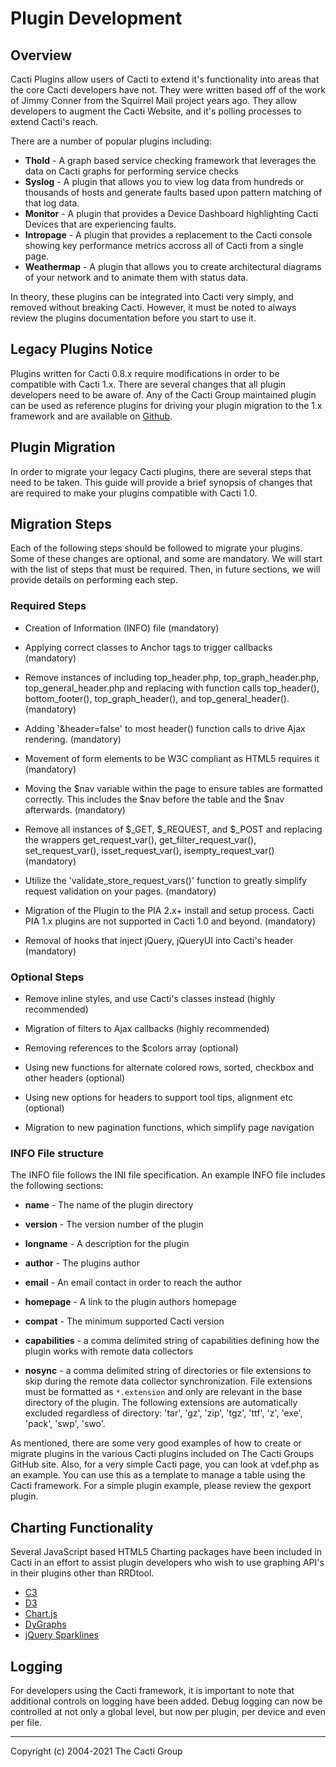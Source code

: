 # Plugin Development

## Overview

Cacti Plugins allow users of Cacti to extend it's functionality into areas
that the core Cacti developers have not.  They were written based off of
the work of Jimmy Conner from the Squirrel Mail project years ago.  They
allow developers to augment the Cacti Website, and it's polling processes
to extend Cacti's reach.

There are a number of popular plugins including:

- **Thold** - A graph based service checking framework that leverages the
  data on Cacti graphs for performing service checks
- **Syslog** - A plugin that allows you to view log data from hundreds or
  thousands of hosts and generate faults based upon pattern matching of
  that log data.
- **Monitor** - A plugin that provides a Device Dashboard highlighting
  Cacti Devices that are experiencing faults.
- **Intropage** - A plugin that provides a replacement to the Cacti console
  showing key performance metrics accross all of Cacti from a single page.
- **Weathermap** - A plugin that allows you to create architectural 
  diagrams of your network and to animate them with status data.

In theory, these plugins can be integrated into Cacti very simply, and removed
without breaking Cacti.  However, it must be noted to always review the
plugins documentation before you start to use it.

## Legacy Plugins Notice

Plugins written for Cacti 0.8.x require modifications in order to be compatible 
with Cacti 1.x.  There are several changes that all plugin developers need to 
be aware of. Any of the Cacti Group maintained plugin can be
used as reference plugins for driving your plugin migration to the 1.x
framework and are available on [Github](https://github.com/Cacti/).

## Plugin Migration

In order to migrate your legacy Cacti plugins, there are several steps that
need to be taken.  This guide will provide a brief synopsis of changes that are
required to make your plugins compatible with Cacti 1.0.

## Migration Steps

Each of the following steps should be followed to migrate your plugins.  Some
of these changes are optional, and some are mandatory.  We will start with the
list of steps that must be required.  Then, in future sections, we will provide
details on performing each step.

### Required Steps

- Creation of Information (INFO) file (mandatory)

- Applying correct classes to Anchor tags to trigger callbacks (mandatory)

- Remove instances of including top_header.php, top_graph_header.php,
  top_general_header.php and replacing with function calls top_header(),
  bottom_footer(), top_graph_header(), and top_general_header(). (mandatory)

- Adding '&header=false' to most header() function calls to drive Ajax
  rendering. (mandatory)

- Movement of form elements to be W3C compliant as HTML5 requires it (mandatory)

- Moving the $nav variable within the page to ensure tables are formatted
  correctly.  This includes the $nav before the table and the $nav afterwards.
  (mandatory)

- Remove all instances of $_GET, $_REQUEST, and $_POST and replacing the
  wrappers get_request_var(), get_filter_request_var(), set_request_var(),
  isset_request_var(), isempty_request_var() (mandatory)

- Utilize the 'validate_store_request_vars()' function to greatly simplify
  request validation on your pages. (mandatory)

- Migration of the Plugin to the PIA 2.x+ install and setup process.  Cacti PIA
  1.x plugins are not supported in Cacti 1.0 and beyond. (mandatory)

- Removal of hooks that inject jQuery, jQueryUI into Cacti's header (mandatory)

### Optional Steps

- Remove inline styles, and use Cacti's classes instead (highly recommended)

- Migration of filters to Ajax callbacks (highly recommended)

- Removing references to the $colors array (optional)

- Using new functions for alternate colored rows, sorted, checkbox and other
  headers (optional)

- Using new options for headers to support tool tips, alignment etc (optional)

- Migration to new pagination functions, which simplify page navigation

### INFO File structure

The INFO file follows the INI file specification.  An example INFO file
includes the following sections:

- **name** - The name of the plugin directory

- **version** - The version number of the plugin

- **longname** - A description for the plugin

- **author** - The plugins author

- **email** - An email contact in order to reach the author

- **homepage** - A link to the plugin authors homepage

- **compat** - The minimum supported Cacti version

- **capabilities** - a comma delimited string of capabilities defining how the
  plugin works with remote data collectors

- **nosync** - a comma delimited string of directories or file extensions to
  skip during the remote data collector synchronization.  File extensions must be
  formatted as `*.extension` and only are relevant in the base directory of the
  plugin.  The following extensions are automatically excluded regardless of
  directory: 'tar', 'gz', 'zip', 'tgz', 'ttf', 'z', 'exe', 'pack', 'swp', 'swo'.

As mentioned, there are some very good examples of how to create or migrate
plugins in the various Cacti plugins included on The Cacti Groups GitHub site.
Also, for a very simple Cacti page, you can look at vdef.php as an example.
You can use this as a template to manage a table using the Cacti framework.
For a simple plugin example, please review the gexport plugin.

## Charting Functionality

Several JavaScript based HTML5 Charting packages have been included in Cacti in
an effort to assist plugin developers who wish to use graphing API's in their
plugins other than RRDtool.

- [C3](http://c3js.org/)
- [D3](https://d3js.org/)
- [Chart.js](http://www.chartjs.org/)
- [DyGraphs](http://dygraphs.com/)
- [jQuery Sparklines](http://omnipotent.net/jquery.sparkline/)

## Logging

For developers using the Cacti framework, it is important to note that
additional controls on logging have been added.  Debug logging can now be
controlled at not only a global level, but now per plugin, per device and even
per file.

---
<copy>Copyright (c) 2004-2021 The Cacti Group</copy>
